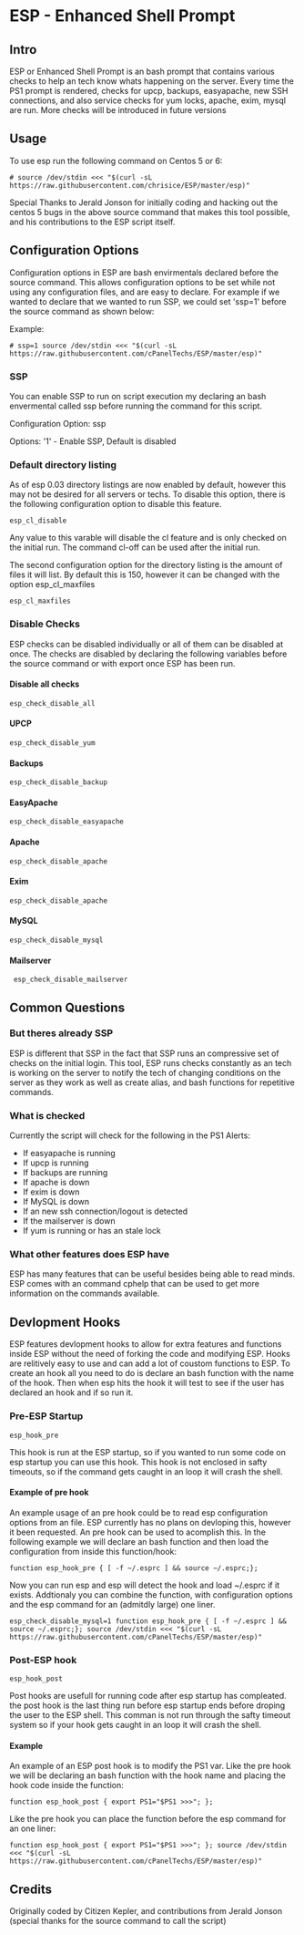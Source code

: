 ESP - Enhanced Shell Prompt
===========================

Intro 
----

ESP or Enhanced Shell Prompt is an bash prompt that contains various checks to help an tech know whats happening on the server.  Every time the PS1 prompt is rendered, checks for upcp, backups, easyapache, new SSH connections, and also service checks for yum locks, apache, exim, mysql are run.  More checks will be introduced in future versions

Usage
-----

To use esp run the following command on Centos 5 or 6:

    # source /dev/stdin <<< "$(curl -sL https://raw.githubusercontent.com/chrisice/ESP/master/esp)"

Special Thanks to Jerald Jonson for initially coding and hacking out the centos 5 bugs in the above source command that makes this tool possible, and his contributions to the ESP script itself.

Configuration Options
---------------------

Configuration options in ESP are bash envirmentals declared before the source command.  This allows configuration options to be set while not using any configuration files, and are easy to declare.  For example if we wanted to declare that we wanted to run SSP, we could set 'ssp=1' before the source command as shown below:

Example:

    # ssp=1 source /dev/stdin <<< "$(curl -sL https://raw.githubusercontent.com/cPanelTechs/ESP/master/esp)"

### SSP 

You can enable SSP to run on script execution my declaring an bash envermental called ssp before running the command for this script.  

Configuration Option: ssp

Options: '1' - Enable SSP, Default is disabled

### Default directory listing

As of esp 0.03 directory listings are now enabled by default, however this may not be desired for all servers or techs.  To disable this option, there is the following configuration option to disable this feature. 

    esp_cl_disable

Any value to this varable will disable the cl feature and is only checked on the initial run. The command cl-off can be used after the initial run.

The second configuration option for the directory listing is the amount of files it will list.  By default this is 150, however it can be changed with the option esp_cl_maxfiles

    esp_cl_maxfiles


### Disable Checks

ESP checks can be disabled individually or all of them can be disabled at once.  The checks are disabled by declaring the following variables before the source command or with export once ESP has been run.

#### Disable all checks

    esp_check_disable_all

#### UPCP

    esp_check_disable_yum

#### Backups

    esp_check_disable_backup

#### EasyApache

    esp_check_disable_easyapache

#### Apache

    esp_check_disable_apache

#### Exim

    esp_check_disable_apache

#### MySQL

    esp_check_disable_mysql

#### Mailserver

     esp_check_disable_mailserver

Common Questions
----------------

### But theres already SSP ###

ESP is different that SSP in the fact that SSP runs an compressive set of checks on the initial login.  This tool, ESP runs checks constantly as an tech is working on the server to notify the tech of changing conditions on the server as they work as well as create alias, and bash functions for repetitive commands.

### What is checked ###

Currently the script will check for the following in the PS1 Alerts:
* If easyapache is running
* If upcp is running
* If backups are running
* If apache is down 
* If exim is down
* If MySQL is down
* If an new ssh connection/logout is detected
* If the mailserver is down
* If yum is running or has an stale lock

### What other features does ESP have ###

ESP has many features that can be useful besides being able to read minds.   ESP comes with an command cphelp that can be used to get more information on the commands available.

Devlopment Hooks
----------------

ESP features devlopment hooks to allow for extra features and functions inside ESP without the need of forking the code and modifying ESP.  Hooks are relitively easy to use and can add a lot of coustom functions to ESP.  To create an hook all you need to do is declare an bash function with the name of the hook.  Then when esp hits the hook it will test to see if the user has declared an hook and if so run it. 


### Pre-ESP Startup 

    esp_hook_pre

This hook is run at the ESP startup, so if you wanted to run some code on esp startup you can use this hook. This hook is not enclosed in safty timeouts, so if the command gets caught in an loop it will crash the shell.

#### Example of pre hook

An example usage of an pre hook could be to read esp configuration options from an file.  ESP currently has no plans on devloping this, however it been requested.  An pre hook can be used to acomplish this.  In the following example we will declare an bash function and then load the configuration from inside this function/hook:

    function esp_hook_pre { [ -f ~/.esprc ] && source ~/.esprc;};

Now you can run esp and esp will detect the hook and load ~/.esprc if it exists.  Addtionaly you can combine the function, with configuration options and the esp command for an (admitdly large) one liner. 

    esp_check_disable_mysql=1 function esp_hook_pre { [ -f ~/.esprc ] && source ~/.esprc;}; source /dev/stdin <<< "$(curl -sL https://raw.githubusercontent.com/cPanelTechs/ESP/master/esp)"

### Post-ESP hook 

    esp_hook_post

Post hooks are usefull for running code after esp startup has compleated.  the post hook is the last thing run before esp startup ends before droping the user to the ESP shell.  This comman is not run through the safty timeout system so if your hook gets caught in an loop it will crash the shell.

#### Example

An example of an ESP post hook is to modify the PS1 var.  Like the pre hook we will be declaring an bash function with the hook name and placing the hook code inside the function:

    function esp_hook_post { export PS1="$PS1 >>>"; };

Like the pre hook you can place the function before the esp command for an one liner:

    function esp_hook_post { export PS1="$PS1 >>>"; }; source /dev/stdin <<< "$(curl -sL https://raw.githubusercontent.com/cPanelTechs/ESP/master/esp)"


Credits
-------

Originally coded by Citizen Kepler, and contributions from Jerald Jonson (special thanks for the source command to call the script)
